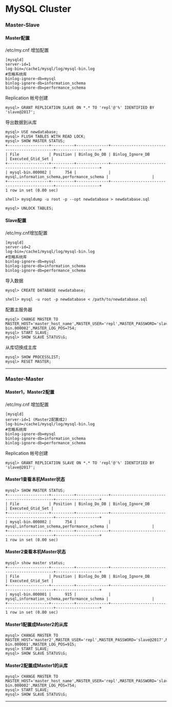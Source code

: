 # MySQL Cluster 


### Master-Slave

#### Master配置
/etc/my.cnf 增加配置
    
    [mysqld]
    server-id=1
    log-bin=/cache1/mysql/log/mysql-bin.log
    #忽略系统库
    binlog-ignore-db=mysql
    binlog-ignore-db=information_schema
    binlog-ignore-db=performance_schema
    
Replication 帐号创建

    mysql> GRANT REPLICATION SLAVE ON *.* TO 'repl'@'%' IDENTIFIED BY 'slave@2017';

导出数据到从库
    
    mysql> USE newdatabase;
    mysql> FLUSH TABLES WITH READ LOCK;
    mysql> SHOW MASTER STATUS;
    +------------------+----------+--------------+---------------------------------------------+-------------------+
    | File             | Position | Binlog_Do_DB | Binlog_Ignore_DB                            | Executed_Gtid_Set |
    +------------------+----------+--------------+---------------------------------------------+-------------------+
    | mysql-bin.000002 |      754 |              | mysql,information_schema,performance_schema |                   |
    +------------------+----------+--------------+---------------------------------------------+-------------------+
    1 row in set (0.00 sec)

    shell> mysqldump -u root -p --opt newdatabase > newdatabase.sql

    mysql> UNLOCK TABLES;

#### Slave配置
/etc/my.cnf增加配置
    
    [mysqld]
    server-id=2
    log-bin=/cache1/mysql/log/mysql-bin.log
    #忽略系统库
    binlog-ignore-db=mysql
    binlog-ignore-db=information_schema
    binlog-ignore-db=performance_schema

导入数据

    mysql> CREATE DATABASE newdatabase;

    shell> mysql -u root -p newdatabase < /path/to/newdatabase.sql

配置主服务器

    mysql> CHANGE MASTER TO MASTER_HOST='master_host_name',MASTER_USER='repl',MASTER_PASSWORD='slave@2017',MASTER_LOG_FILE='mysql-bin.000002',MASTER_LOG_POS=754;
    mysql> START SLAVE;
    mysql> SHOW SLAVE STATUS\G;

从库切换成主库

    mysql> SHOW PROCESSLIST;
    mysql> RESET MASTER;

***

### Master-Master

#### Master1，Master2配置
/etc/my.cnf 增加配置
    
    [mysqld]
    server-id=1 (Master2配置成2)
    log-bin=/cache1/mysql/log/mysql-bin.log
    #忽略系统库
    binlog-ignore-db=mysql
    binlog-ignore-db=information_schema
    binlog-ignore-db=performance_schema
    
Replication 帐号创建

    mysql> GRANT REPLICATION SLAVE ON *.* TO 'repl'@'%' IDENTIFIED BY 'slave@2017';


#### Master1查看本机Master状态

    mysql> SHOW MASTER STATUS;
    +------------------+----------+--------------+---------------------------------------------+-------------------+
    | File             | Position | Binlog_Do_DB | Binlog_Ignore_DB                            | Executed_Gtid_Set |
    +------------------+----------+--------------+---------------------------------------------+-------------------+
    | mysql-bin.000002 |      754 |              | mysql,information_schema,performance_schema |                   |
    +------------------+----------+--------------+---------------------------------------------+-------------------+
    1 row in set (0.00 sec)

#### Master2查看本机Master状态

    mysql> show master status;
    +------------------+----------+--------------+---------------------------------------------+-------------------+
    | File             | Position | Binlog_Do_DB | Binlog_Ignore_DB                            | Executed_Gtid_Set |
    +------------------+----------+--------------+---------------------------------------------+-------------------+
    | mysql-bin.000001 |      915 |              | mysql,information_schema,performance_schema |                   |
    +------------------+----------+--------------+---------------------------------------------+-------------------+
    1 row in set (0.00 sec)

#### Master1配置成Master2的从库

    mysql> CHANGE MASTER TO MASTER_HOST='master2',MASTER_USER='repl',MASTER_PASSWORD='slave@2017',MASTER_LOG_FILE='mysql-bin.000001',MASTER_LOG_POS=915;
    mysql> START SLAVE;
    mysql> SHOW SLAVE STATUS\G;

#### Master2配置成Master1的从库

    mysql> CHANGE MASTER TO MASTER_HOST='master_host_name',MASTER_USER='repl',MASTER_PASSWORD='slave@2017',MASTER_LOG_FILE='mysql-bin.000002',MASTER_LOG_POS=754;
    mysql> START SLAVE;
    mysql> SHOW SLAVE STATUS\G;

***